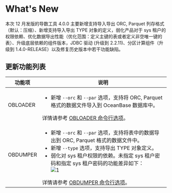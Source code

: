 # What's New

本次 12 月发版的导数工具 4.0.0 主要新增支持导入导出 ORC, Parquet 列存格式（默认：压缩）、新增支持导入导出 TYPE 对象的定义，弱化产品对于 sys 租户的权限依赖、优化数据导出性能（优化范围：定义主键的表或者定义非空唯一键的表）、升级底层依赖的组件版本，JDBC 驱动 (升级到 2.2.11)、分区计算组件（升级到 1.4.0-RELEASE）以及修复历史版本中若干功能缺陷。



## 更新功能列表



|   功能项    | 说明 |
|----------|---------|
| OBLOADER | <ul><li>新增 `--orc` 和 `--par` 选项，支持将 ORC, Parquet 格式的数据文件导入到 OceanBase 数据库中。</li> </ul> 详情请参考 [OBLOADER 命令行选项](5.OBLOADER/2.obloader-command-line-options.md)。|
| OBDUMPER | <ul><li>  新增 `--orc` 和 `--par` 选项，支持将表中的数据导出到 ORC, Parquet 格式的数据文件中。</li><li> 新增 `--type` 选项，支持导出 TYPE 对象定义。</li><li> 弱化对 sys 租户权限的依赖。未指定 sys 租户密码和指定 sys 租户密码的功能差异如下：<br> ![1](https://obbusiness-private.oss-cn-shanghai.aliyuncs.com/doc/img/obloaderobdumper/400/rn.png)</li></ul>详情请参考 [OBDUMPER 命令行选项](6.OBDUMPER/2.obdumper-command-line-options.md)。|


